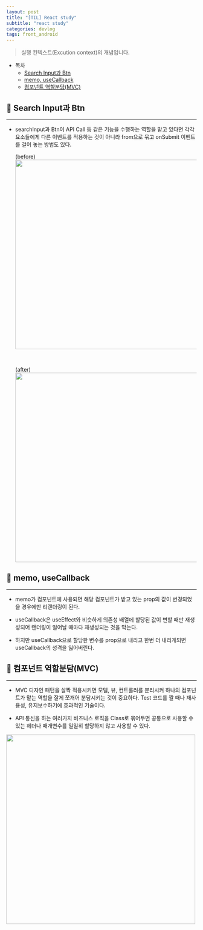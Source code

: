 ```yaml
---
layout: post
title: "[TIL] React study"
subtitle: "react study"
categories: devlog
tags: front_android
---
```


> 실행 컨텍스트(Excution context)의 개념입니다.

<!--more-->

- 목차
  - [Search Input과 Btn](#-1-search-input과-btn)
  - [memo, useCallback](#-2-memo-usecallback)
  - [컴포넌트 역할분담(MVC)](#-컴포넌트-역할분담mvc)

## 📌 Search Input과 Btn

---

- searchInput과 Btn이 API Call 등 같은 기능을 수행하는 역할을 맡고 있다면 각각 요소들에게 다른 이벤트를 적용하는 것이 아니라 from으로 묶고 onSubmit 이벤트를 걸어 놓는 방법도 있다.

  (before)
  <img src="https://wkblog-images.s3.ap-northeast-2.amazonaws.com/front-android/2022-02-13-2.png" width="500px">

  <br />

  (after)
  <img src="https://wkblog-images.s3.ap-northeast-2.amazonaws.com/front-android/2022-02-13-1.png" width="500px">

## 📌 memo, useCallback

---

- memo가 컴포넌트에 사용되면 해당 컴포넌트가 받고 있는 prop의 값이 변경되었을 경우에만 리랜더링이 된다.

- useCallback은 useEffect와 비슷하게 의존성 배열에 할당된 값이 변할 때만 재생성되어 랜더링이 일어날 때마다 재생성되는 것을 막는다.
- 하지만 useCallback으로 할당한 변수를 prop으로 내리고 한번 더 내리게되면 useCallback의 성격을 잃어버린다.

## 📌 컴포넌트 역할분담(MVC)

---

- MVC 디자인 패턴을 살짝 적용시키면 모델, 뷰, 컨트롤러를 분리시켜 하나의 컴포넌트가 맡는 역할을 잘게 쪼개어 분담시키는 것이 중요하다. Test 코드를 짤 때나 재사용성, 유지보수하기에 효과적인 기술이다.

- API 통신을 하는 여러가지 비즈니스 로직을 Class로 묶어두면 공통으로 사용할 수 있는 헤더나 매개변수를 일일히 할당하지 않고 사용할 수 있다.

<img src="https://wkblog-images.s3.ap-northeast-2.amazonaws.com/front-android/2022-02-13-3.png" width="500px">
